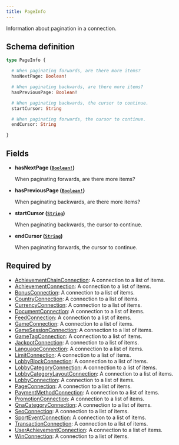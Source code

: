 ```yaml
---
title: PageInfo
---
```


Information about pagination in a connection.

## Schema definition
```graphql
type PageInfo {

  # When paginating forwards, are there more items?
  hasNextPage: Boolean!

  # When paginating backwards, are there more items?
  hasPreviousPage: Boolean!

  # When paginating backwards, the cursor to continue.
  startCursor: String

  # When paginating forwards, the cursor to continue.
  endCursor: String

}
```

## Fields

* **hasNextPage ([`Boolean!`](graphql/schema/boolean.md))**

  When paginating forwards, are there more items?

* **hasPreviousPage ([`Boolean!`](graphql/schema/boolean.md))**

  When paginating backwards, are there more items?

* **startCursor ([`String`](graphql/schema/string.md))**

  When paginating backwards, the cursor to continue.

* **endCursor ([`String`](graphql/schema/string.md))**

  When paginating forwards, the cursor to continue.


## Required by
* [AchievementChainConnection](graphql/schema/achievementchainconnection.md): A connection to a list of items.
* [AchievementConnection](graphql/schema/achievementconnection.md): A connection to a list of items.
* [BonusConnection](graphql/schema/bonusconnection.md): A connection to a list of items.
* [CountryConnection](graphql/schema/countryconnection.md): A connection to a list of items.
* [CurrencyConnection](graphql/schema/currencyconnection.md): A connection to a list of items.
* [DocumentConnection](graphql/schema/documentconnection.md): A connection to a list of items.
* [FeedConnection](graphql/schema/feedconnection.md): A connection to a list of items.
* [GameConnection](graphql/schema/gameconnection.md): A connection to a list of items.
* [GameSessionConnection](graphql/schema/gamesessionconnection.md): A connection to a list of items.
* [GameTagConnection](graphql/schema/gametagconnection.md): A connection to a list of items.
* [JackpotConnection](graphql/schema/jackpotconnection.md): A connection to a list of items.
* [LanguageConnection](graphql/schema/languageconnection.md): A connection to a list of items.
* [LimitConnection](graphql/schema/limitconnection.md): A connection to a list of items.
* [LobbyBlockConnection](graphql/schema/lobbyblockconnection.md): A connection to a list of items.
* [LobbyCategoryConnection](graphql/schema/lobbycategoryconnection.md): A connection to a list of items.
* [LobbyCategoryLayoutConnection](graphql/schema/lobbycategorylayoutconnection.md): A connection to a list of items.
* [LobbyConnection](graphql/schema/lobbyconnection.md): A connection to a list of items.
* [PageConnection](graphql/schema/pageconnection.md): A connection to a list of items.
* [PaymentMethodConnection](graphql/schema/paymentmethodconnection.md): A connection to a list of items.
* [PromotionConnection](graphql/schema/promotionconnection.md): A connection to a list of items.
* [QnaCategoryConnection](graphql/schema/qnacategoryconnection.md): A connection to a list of items.
* [SeoConnection](graphql/schema/seoconnection.md): A connection to a list of items.
* [SportEventConnection](graphql/schema/sporteventconnection.md): A connection to a list of items.
* [TransactionConnection](graphql/schema/transactionconnection.md): A connection to a list of items.
* [UserAchievementConnection](graphql/schema/userachievementconnection.md): A connection to a list of items.
* [WinConnection](graphql/schema/winconnection.md): A connection to a list of items.
